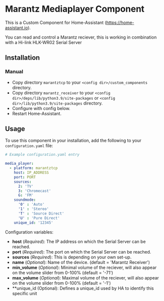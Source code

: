 # Marantz Mediaplayer Component
This is a Custom Component for Home-Assistant (https://home-assistant.io).

You can read and control a Marantz reciever, this is working in combination with a Hi-link HLK-WR02 Serial Server 

## Installation

### Manual
- Copy directory `marantztcp` to your `<config dir>/custom_components` directory.
- Copy directory `marantz_receiver` to your `<config dir>/deps/lib/python3.9/site-packages` or `<config dir>/lib/python3.9/site-packages` directory.
- Configure with config below.
- Restart Home-Assistant.

## Usage
To use this component in your installation, add the following to your `configuration.yaml` file:

```yaml
# Example configuration.yaml entry

media_player: 
  - platform: marantztcp
    host: IP_ADDRESS
    port: PORT
    sources:
      2: 'TV'
      3: 'Chromecast'
      G: 'FM'
    soundmode:
      '0' : 'Auto'
      '1' : 'Stereo'
      'T' : 'Source Direct'
      'U' : 'Pure Direct'
    unique_id: '12345'
```

Configuration variables:

- **host** (*Required*): The IP address on which the Serial Server can be reached.
- **port** (*Required*): The port on which the Serial Server can be reached.
- **sources** (*Required*): This is depending on your own set-up.
- **name** (*Optional*): Name of the device. (default = 'Marantz Receiver')
- **min_volume** (*Optional*): Minimal volume of the reciever, will also appear on the volume slider from 0-100% (default = '-71')
- **max_volume** (*Optional*): Maximal volume of the reciever, will also appear on the volume slider from 0-100%  (default = '-1')
- **unique_id (Optional): Defines a unique_id used by HA to identify this specific unit

